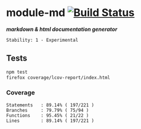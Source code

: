 # module-md [![Build Status](https://secure.travis-ci.org/skenqbx/module-md.png)](http://travis-ci.org/skenqbx/module-md)

**_markdown & html documentation generator_**

```
Stability: 1 - Experimental
```

## Tests

```bash
npm test
firefox coverage/lcov-report/index.html
```

### Coverage

```
Statements   : 89.14% ( 197/221 )
Branches     : 79.79% ( 75/94 )
Functions    : 95.45% ( 21/22 )
Lines        : 89.14% ( 197/221 )
```
